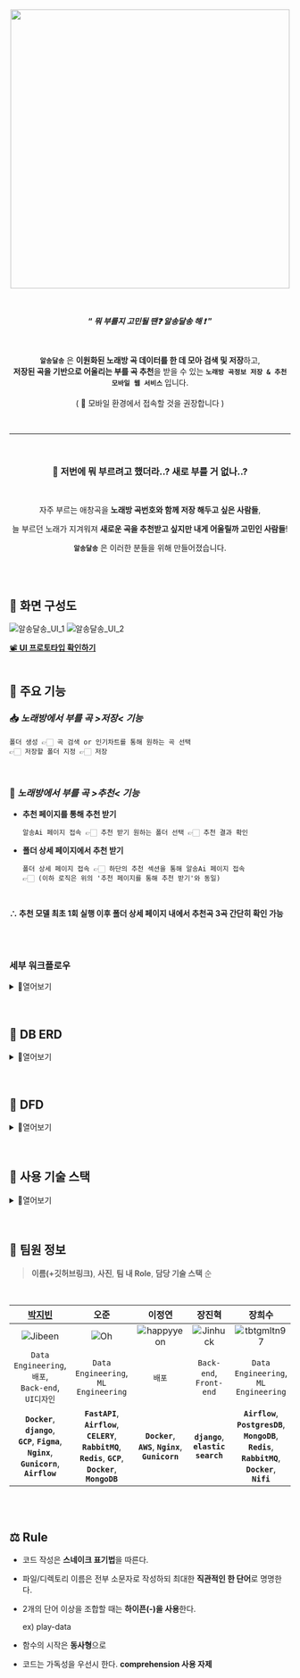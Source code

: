 <div align="center">
	
<br>
<br>

<img src="https://velog.velcdn.com/images/doodjb/post/ddc70aea-c690-4b59-ad1b-484d2b78a842/image.png" width="500"/>

<br>
<br>
<br>

**“ _뭐 부를지 고민될 땐❓ 알송달송 해 ❗_ ”**

<br>

**`알송달송`** 은 **이원화된 노래방 곡 데이터를 한 데 모아 검색 및 저장**하고, <br>
**저장된 곡을 기반으로 어울리는 부를 곡 추천**을 받을 수 있는 **`노래방 곡정보 저장 & 추천 모바일 웹 서비스`** 입니다. <br>
<br>
( :iphone: 모바일 환경에서 접속할 것을 권장합니다 )



<br>

---
<br>

### 🤔 저번에 뭐 부르려고 했더라..? 새로 부를 거 없나..?

<br>

자주 부르는 애창곡을 **노래방 곡번호와 함께 저장 해두고 싶은 사람들**,

늘 부르던 노래가 지겨워져 **새로운 곡을 추천받고 싶지만 내게 어울릴까 고민인 사람들**!

**`알송달송`** 은 이러한 분들을 위해 만들어졌습니다.

</div>

<br>
<br>

## 🎤 화면 구성도
![알송달송_UI_1](https://velog.velcdn.com/images/doodjb/post/6f4b07f5-e024-482d-9bb4-9b6c12dfd635/image.PNG)
![알송달송_UI_2](https://velog.velcdn.com/images/doodjb/post/e69e2de1-143e-4975-8835-4679859a9e90/image.PNG)

[📽️ **UI 프로토타입 확인하기**](https://www.figma.com/proto/4SBwiDACv8g30oe4ifpTBE/%EC%95%8C%EC%86%A1%EB%8B%AC%EC%86%A1-%EC%99%84%EC%84%B1%EB%B3%B8?embed_host=notion&kind=&node-id=2-684&page-id=0:1&scaling=scale-down&starting-point-node-id=2:684&t=Kd6YvAvIhqwzJLHu-1&mode=design)
<br>
<br>
## 🎤 주요 기능

### 📥 *노래방에서 부를 곡 >저장< 기능*

	폴더 생성 👉🏻 곡 검색 or 인기차트를 통해 원하는 곡 선택
	👉🏻 저장할 폴더 지정 👉🏻 저장
<br>

### 🤖 *노래방에서 부를 곡 >추천< 기능*

-   **추천 페이지를 통해 추천 받기**
    
	    알송Ai 페이지 접속 👉🏻 추천 받기 원하는 폴더 선택 👉🏻 추천 결과 확인
    
-   **폴더 상세 페이지에서 추천 받기**
    
	    폴더 상세 페이지 접속 👉🏻 하단의 추천 섹션을 통해 알송Ai 페이지 접속 
	    👉🏻 (이하 로직은 위의 '추천 페이지를 통해 추천 받기'와 동일)
<br>

**∴ 추천 모델 최초 1회 실행 이후 폴더 상세 페이지 내에서 추천곡 3곡 간단히 확인 가능**

<br>
<br>

### 세부 워크플로우

<details>
<summary>🔎열어보기</summary>
<div markdown="1">

<br>

<details>
<summary>📄메인 페이지</summary>
<div markdown="1">

	-   네비게이션바 (홈, 검색, 인기차트, 알송Ai, 내 정보)
	-   곡 검색 페이지 유도 버튼
	-   약식 유저 대시보드
	-   Ai 곡 추천 페이지 유도 버튼
	-   부를 곡 폴더 추가 기능

</div>
</details>

<details>
<summary>📄내 폴더 페이지</summary>
<div markdown="1">

	-   폴더 삭제
	-   폴더명 변경
	-   곡 선택
	-   선택 곡 삭제
	-   추천 곡 제안
	-   추천 곡 더보기
	-   추천 곡 지금 폴더에 추가

</div>
</details>

<details>
<summary>📄곡 검색 페이지</summary>
<div markdown="1">

	-   제목/가수 선택
	-   검색창
	-   곡 검색 결과

</div>
</details>

<details>
<summary>📄인기 차트 페이지</summary>
<div markdown="1">

	-   TJ/KY 선택 기능
	-   TOP100 인기차트
	-   선택 곡 담기 기능

</div>
</details>

<details>
<summary>📄Ai 곡 추천 페이지</summary>
<div markdown="1">

	-   모델 실행 버튼
	-   모델 추천 결과 확인(10곡)

</div>
</details>

<details>
<summary>📄마이 페이지</summary>
<div markdown="1">

	-   프로필 이미지
	-   비밀번호 변경
	-   문의하기
	-   로그아웃
	-   도움말 배너

</div>
</details>

<br>

<details>
<summary>🔒 로그인 페이지</summary>
<div markdown="1">

	-   아이디
	-   비밀번호
	-   회원가입(일반)
	-   소셜로그인(kakao 로그인)
	-   비밀번호 찾기

</div>
</details>

<details>
<summary>🔑 회원가입 페이지</summary>
<div markdown="1">

	-   이메일
	-   아이디
	-   비밀번호
	-   비밀번호 확인
	-   닉네임
	-   이메일
	-   생년월일
	-   성별
	-   로그인 페이지로

</div>
</details>

</div>
</details>

<br>
<br>

## 🎤 DB ERD

<details>
<summary>🔎열어보기</summary>
<div markdown="1">

![DB ERD](https://velog.velcdn.com/images/doodjb/post/a53bf08d-8745-4c30-9b71-b349b33da6bc/image.png)

</div>
</details>

<br>
<br>

## 🎤 DFD

<details>
<summary>🔎열어보기</summary>
<div markdown="1">
  
(추가 예정)

</div>
</details>

<br>
<br>

## 🎤 사용 기술 스택

<details>
<summary>🔎열어보기</summary>
<div markdown="1">

| ⚙️ 기술 스택 | 👇🏻 사용 목적 |
|--|--|
| **`django`** | 알송달송 웹 서비스 구현 |
| **`fastapi`** | 추천 모델 serving |
| **`word2vec`** | 곡 추천 model 학습 |
| **`AWS(bucket)`** | 학습된 모델 파일 적재 |
| **`airflow`** | 노래방 곡정보/인기차트 ETL 과정 자동화 |
| **`celery`**, **`rabbitmq`**, **`redis`** | 트래픽 분산, 로그 적재 |
| **`postgreDB`**, **`mongoDB`** | 데이터베이스 활용 |
| **`nginx`**, **`gunicorn`** | Web서버와 WAS 분리 |
| **`GCP(Google Cloud Platform)`** | 배포를 위한 클라우드 서비스 활용 |
| **`docker`**, **`docker compose`** | 배포를 위한 작업 환경 도커라이징 |
| **`elastic search`**, **`logstash`**, **`kibana`** | 검색 기능 고도화, 데이터 시각화 |
| **`OpenAI`** | ChatGPT를 활용해 추천 결과 예외 후처리 |
| **`kakaoAPI`** | 소셜 로그인 구현 |

</div>
</details>

<br>
<br>

## 🎤 팀원 정보
> **이름(+깃허브링크)**,  **사진**,  **팀 내 Role**,  **담당 기술 스택** 순
<br>

| [박지빈](https://github.com/JIBEEN) | 오준 | 이정연 | 장진혁 | 장희수 | 정기원 |
|:--:|:--:|:--:|:--:|:--:|:--:|
| ![Jibeen](https://velog.velcdn.com/images/doodjb/post/26d74b51-7df9-4d58-9ff6-19781f89b15f/image.jpg) | ![Oh](https://velog.velcdn.com/images/doodjb/post/62f8d3d0-39b1-47b8-b248-984dba43267e/image.png) | ![happyyeon](http://k.kakaocdn.net/dn/igE6M/btsjnIGUOeO/hGFgMxZFmO5ueibtEKBtu0/img_640x640.jpg) | ![Jinhuck](https://velog.velcdn.com/images/doodjb/post/5457db0d-86d3-4557-a841-8fc2bb19a9d8/image.png) | ![tbtgmltn97](https://velog.velcdn.com/images/doodjb/post/3cdab865-43c7-4e46-8475-881913760507/image.png) | ![kiwon](http://k.kakaocdn.net/dn/hFPGA/btspl7OFABY/z9eM8PVAiHb6X8D8OTlsZk/img_640x640.jpg) |
| `Data Engineering`, <br>`배포`,<br>`Back-end`,<br>`UI디자인` | `Data Engineering`,<br>`ML Engineering` | `배포` | `Back-end`,<br>`Front-end` | `Data Engineering`,<br>`ML Engineering` | `Data Engineering` |
| **`Docker`**, **`django`**,<br> **`GCP`**, **`Figma`**, **`Nginx`**, <br>**`Gunicorn`**, **`Airflow`** | **`FastAPI`**, **`Airflow`**,<br> **`CELERY`**, **`RabbitMQ`**,<br> **`Redis`**, **`GCP`**,<br> **`Docker`**, **`MongoDB`** | **`Docker`**,<br> **`AWS`**, **`Nginx`**,<br> **`Gunicorn`** | **`django`**,<br> **`elastic search`** | **`Airflow`**, **`PostgresDB`**,<br> **`MongoDB`**, **`Redis`**,<br> **`RabbitMQ`**, **`Docker`**,<br> **`Nifi`** | **`elastic search`**,<br> **`GCP`** |
<br>
<br>

## ⚖️ Rule

-   코드 작성은 **스네이크 표기법**을 따른다.
    
-   파일/디렉토리 이름은 전부 소문자로 작성하되 최대한 **직관적인 한 단어**로 명명한다.
    
-   2개의 단어 이상을 조합할 때는 **하이픈(-)을 사용**한다.
    
    ex) play-data
    
-   함수의 시작은 **동사형**으로
    
-   코드는 가독성을 우선시 한다. **comprehension 사용 자제**
    

